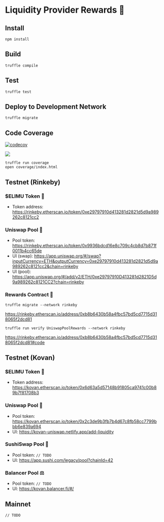# Liquidity Provider Rewards 💸

## Install

```
npm install
```

## Build

```
truffle compile
```

## Test

```
truffle test
```

## Deploy to Development Network

```
truffle migrate
```

## Code Coverage

[![codecov](https://codecov.io/gh/elimu-ai/web3-smart-contracts/branch/main/graph/badge.svg?token=98QZ0IIDDL)](https://codecov.io/gh/elimu-ai/web3-smart-contracts)

[![](https://codecov.io/gh/elimu-ai/web3-smart-contracts/branch/main/graphs/tree.svg?token=98QZ0IIDDL)](https://codecov.io/gh/elimu-ai/web3-smart-contracts)

```
truffle run coverage
open coverage/index.html
```

## Testnet (Rinkeby)

### $ELIMU Token 💎

- Token address: https://rinkeby.etherscan.io/token/0xe29797910d413281d2821d5d9a989262c8121cc2

### Uniswap Pool 🦄

- Pool token: https://rinkeby.etherscan.io/token/0x9936bdcd16e8c709c4cb8d7b871f0011b4cc65de
- UI (swap): https://app.uniswap.org/#/swap?inputCurrency=ETH&outputCurrency=0xe29797910d413281d2821d5d9a989262c8121cc2&chain=rinkeby
- UI (pool): https://app.uniswap.org/#/add/v2/ETH/0xe29797910D413281d2821D5d9a989262c8121CC2?chain=rinkeby

### Rewards Contract 💸 

```
truffle migrate --network rinkeby
```

https://rinkeby.etherscan.io/address/0xb8b6430b58a4fbc57bd5cd7715d318065f2dcd81

```
truffle run verify UniswapPoolRewards --network rinkeby
```

https://rinkeby.etherscan.io/address/0xb8b6430b58a4fbc57bd5cd7715d318065f2dcd81#code

## Testnet (Kovan)

### $ELIMU Token 💎

- Token address: https://kovan.etherscan.io/token/0x6d63a5d57148b91805ca9741c00b89b7f81708b3

### Uniswap Pool 🦄

- Pool token: https://kovan.etherscan.io/token/0x2c3de9b3fb7b4d67c8fb58cc7799bbb6e839a694
- UI: https://kovan-uniswap.netlify.app/add-liquidity

### SushiSwap Pool 🍣

- Pool token: `// TODO`
- UI: https://app.sushi.com/legacy/pool?chainId=42

### Balancer Pool ⚖️

- Pool token: `// TODO`
- UI: https://kovan.balancer.fi/#/

## Mainnet

`// TODO`
